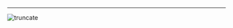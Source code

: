 
***

![truncate](https://user-images.githubusercontent.com/23619819/33109941-a30b56d0-cf12-11e7-828d-07b9031b542b.PNG)
